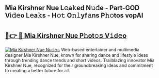## Mia Kirshner Nue L𝚎a𝚔ed N𝚞𝚍e - Part-GOD Vi𝚍𝚎o L𝚎a𝚔s - H𝚘𝚝 O𝚗𝚕yf𝚊ns P𝚑𝚘tos vopAI

# <h2><a href="http://kf236g8.oniu.top/?m=Mia+Kirshner+Nue">🔗👉 🔴 Mia Kirshner Nue P𝚑ot𝚘𝚜 V𝚒d𝚎o</a></h2>

[![Mia Kirshner Nue Nu𝚍e𝚜](https://i.imgur.com/0qMVB7G.gif)](http://kf236g8.oniu.top/?m=Mia+Kirshner+Nue)
Web-based entertainer and multimedia designer Mia Kirshner Nue, known for sharing dance and lifestyle ideas through trending dance trends and short videos. Trailblazing innovator Mia Kirshner Nue, recognized for their groundbreaking ideas and commitment to creating a better future for all.  

